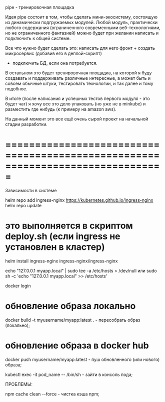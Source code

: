 pipe - тренировочная площадка

Идея pipe состоит в том, чтобы сделать мини-экосистему, состоящую из динамически подгружаемых модулей.
Любой модуль, практически любого содержания (ограниченного современными веб-технологиями, но не ограниченного фантазией)
можно будет при желании написать и подключить к общей системе.

Все что нужно будет сделать это: написать для него фронт + создать микросервис (добавив его в деплой-скрипт)
+ подключить БД, если она потребуется.

В остальном это будет тренировочная площадка, на которой я буду создавать и поддерживать различные интересные,
а может быть и совсем обычные штуки, тестировать технологии, и так далее и тому подобное.

В итоге (после написания и успешных тестов первого модуля - это будет чат) я хочу все это дело упаковать
(но уже не в minkube) и разместить где нибудь (к примеру на amazon aws).

На данный момент это все ещё очень сырой проект на начальной стадии разработки.

# ===============================================================================

Зависимости в системе

helm repo add ingress-nginx https://kubernetes.github.io/ingress-nginx
helm repo update

# это выполняется в скриптом deploy.sh (если ingress не установлен в кластер)
helm install ingress-nginx ingress-nginx/ingress-nginx


echo "127.0.0.1 myapp.local" | sudo tee -a /etc/hosts > /dev/null
или
sudo sh -c 'echo "127.0.0.1 myapp.local" >> /etc/hosts'



docker login

# обновление образа локально
docker build -t myusername/myapp:latest . - пересобрать образ (локально);

# обновление образа в docker hub
docker push myusername/myapp:latest - пуш обновленного (или нового) образа;

kubectl exec -it pod_name -- /bin/sh - зайти в консоль пода;

ПРОБЛЕМЫ:

npm cache clean --force - чистка кэша npm;